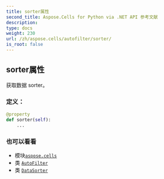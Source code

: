 ```yaml
---
title: sorter属性
second_title: Aspose.Cells for Python via .NET API 参考文献
description:
type: docs
weight: 230
url: /zh/aspose.cells/autofilter/sorter/
is_root: false
---
```

## sorter属性

获取数据 sorter。
### 定义：
```python
@property
def sorter(self):
    ...
```

### 也可以看看
* 模块[`aspose.cells`](../../)
* 类 [`AutoFilter`](/cells/python-net/zh/aspose.cells/autofilter)
* 类 [`DataSorter`](/cells/python-net/zh/aspose.cells/datasorter)
